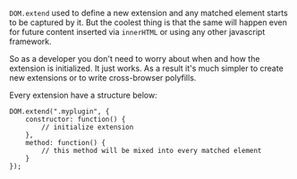 `DOM.extend` used to define a new extension and any matched element starts to be captured by it. But the coolest thing is that the same will happen even for future content inserted via `innerHTML` or using any other javascript framework.

So as a developer you don't need to worry about when and how the extension is initialized. It just works. As a result it's much simpler to create new extensions or to write cross-browser polyfills.

Every extension have a structure below:

    DOM.extend(".myplugin", {
        constructor: function() {
            // initialize extension
        },
        method: function() {
            // this method will be mixed into every matched element
        }
    });